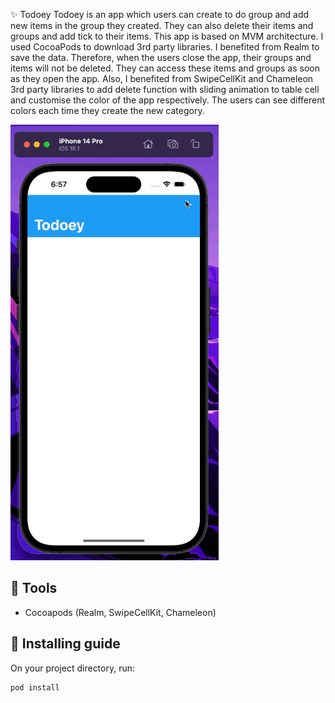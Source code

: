  :sparkles: Todoey
Todoey is an app which users can create to do group and add new items in the group they created. They can also delete their items and groups and add tick to their items. This app is based on MVM architecture. I used CocoaPods to download 3rd party libraries. I benefited from Realm to save the data. Therefore, when the users close the app, their groups and items will not be deleted. They can access these items and groups as soon as they open the app. Also, I benefited from SwipeCellKit and Chameleon 3rd party libraries to add delete function with sliding animation to table cell and customise the color of the app respectively. The users can see different colors each time they create the new category.

<p float="left">
<img width="333" src="/Udemy-Dr.Angela_Yu/Projects/016-Todoey/gif/preview.gif">
</p>

## :hammer: Tools

* Cocoapods (Realm, SwipeCellKit, Chameleon)

## :rocket: Installing guide

On your project directory, run:

```
pod install
```



